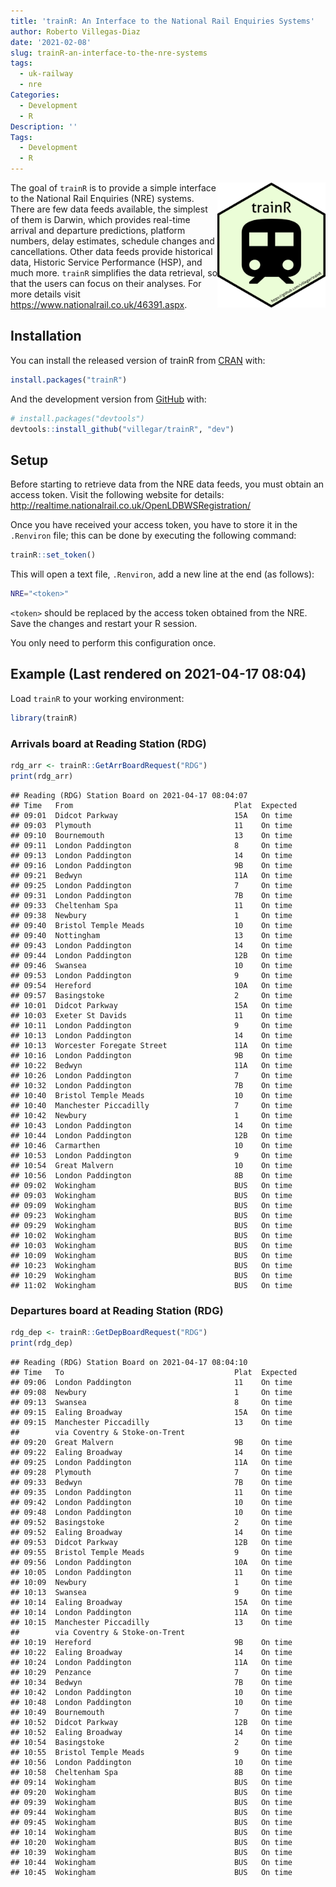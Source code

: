 ```yaml
---
title: 'trainR: An Interface to the National Rail Enquiries Systems'
author: Roberto Villegas-Diaz
date: '2021-02-08'
slug: trainR-an-interface-to-the-nre-systems
tags:
  - uk-railway
  - nre
Categories:
  - Development
  - R
Description: ''
Tags:
  - Development
  - R
---
```


<img src="https://raw.githubusercontent.com/villegar/trainR/main/inst/images/logo.png" alt="logo" align="right" height=200px/>

The goal of `trainR` is to provide a simple interface to the 
National Rail Enquiries (NRE) systems. There are few data feeds 
available, the simplest of them is Darwin, which provides real-time 
arrival and departure predictions, platform numbers, delay estimates, 
schedule changes and cancellations. Other data feeds provide historical 
data, Historic Service Performance (HSP), and much more. `trainR` 
simplifies the data retrieval, so that the users can focus on their 
analyses. For more details visit 
https://www.nationalrail.co.uk/46391.aspx.

## Installation

You can install the released version of trainR from [CRAN](https://CRAN.R-project.org) with:

``` r
install.packages("trainR")
```

And the development version from [GitHub](https://github.com/) with:

``` r
# install.packages("devtools")
devtools::install_github("villegar/trainR", "dev")
```

## Setup
Before starting to retrieve data from the NRE data feeds, you must obtain an access token. 
Visit the following website for details: http://realtime.nationalrail.co.uk/OpenLDBWSRegistration/

Once you have received your access token, you have to store it in the `.Renviron` file; this can be 
done by executing the following command:


```r
trainR::set_token()
```

This will open a text file, `.Renviron`, add a new line at the end (as follows):

```bash
NRE="<token>"
```

`<token>` should be replaced by the access token obtained from the NRE. Save the changes and restart 
your R session.

You only need to perform this configuration once.

## Example (Last rendered on 2021-04-17 08:04)

Load `trainR` to your working environment:

```r
library(trainR)
```

### Arrivals board at Reading Station (RDG)


```r
rdg_arr <- trainR::GetArrBoardRequest("RDG")
print(rdg_arr)
```

```
## Reading (RDG) Station Board on 2021-04-17 08:04:07
## Time   From                                    Plat  Expected
## 09:01  Didcot Parkway                          15A   On time
## 09:03  Plymouth                                11    On time
## 09:10  Bournemouth                             13    On time
## 09:11  London Paddington                       8     On time
## 09:13  London Paddington                       14    On time
## 09:16  London Paddington                       9B    On time
## 09:21  Bedwyn                                  11A   On time
## 09:25  London Paddington                       7     On time
## 09:31  London Paddington                       7B    On time
## 09:33  Cheltenham Spa                          11    On time
## 09:38  Newbury                                 1     On time
## 09:40  Bristol Temple Meads                    10    On time
## 09:40  Nottingham                              13    On time
## 09:43  London Paddington                       14    On time
## 09:44  London Paddington                       12B   On time
## 09:46  Swansea                                 10    On time
## 09:53  London Paddington                       9     On time
## 09:54  Hereford                                10A   On time
## 09:57  Basingstoke                             2     On time
## 10:01  Didcot Parkway                          15A   On time
## 10:03  Exeter St Davids                        11    On time
## 10:11  London Paddington                       9     On time
## 10:13  London Paddington                       14    On time
## 10:13  Worcester Foregate Street               11A   On time
## 10:16  London Paddington                       9B    On time
## 10:22  Bedwyn                                  11A   On time
## 10:26  London Paddington                       7     On time
## 10:32  London Paddington                       7B    On time
## 10:40  Bristol Temple Meads                    10    On time
## 10:40  Manchester Piccadilly                   7     On time
## 10:42  Newbury                                 1     On time
## 10:43  London Paddington                       14    On time
## 10:44  London Paddington                       12B   On time
## 10:46  Carmarthen                              10    On time
## 10:53  London Paddington                       9     On time
## 10:54  Great Malvern                           10    On time
## 10:56  London Paddington                       8B    On time
## 09:02  Wokingham                               BUS   On time
## 09:03  Wokingham                               BUS   On time
## 09:09  Wokingham                               BUS   On time
## 09:23  Wokingham                               BUS   On time
## 09:29  Wokingham                               BUS   On time
## 10:02  Wokingham                               BUS   On time
## 10:03  Wokingham                               BUS   On time
## 10:09  Wokingham                               BUS   On time
## 10:23  Wokingham                               BUS   On time
## 10:29  Wokingham                               BUS   On time
## 11:02  Wokingham                               BUS   On time
```

### Departures board at Reading Station (RDG)


```r
rdg_dep <- trainR::GetDepBoardRequest("RDG")
print(rdg_dep)
```

```
## Reading (RDG) Station Board on 2021-04-17 08:04:10
## Time   To                                      Plat  Expected
## 09:06  London Paddington                       11    On time
## 09:08  Newbury                                 1     On time
## 09:13  Swansea                                 8     On time
## 09:15  Ealing Broadway                         15A   On time
## 09:15  Manchester Piccadilly                   13    On time
##        via Coventry & Stoke-on-Trent           
## 09:20  Great Malvern                           9B    On time
## 09:22  Ealing Broadway                         14    On time
## 09:25  London Paddington                       11A   On time
## 09:28  Plymouth                                7     On time
## 09:33  Bedwyn                                  7B    On time
## 09:35  London Paddington                       11    On time
## 09:42  London Paddington                       10    On time
## 09:48  London Paddington                       10    On time
## 09:52  Basingstoke                             2     On time
## 09:52  Ealing Broadway                         14    On time
## 09:53  Didcot Parkway                          12B   On time
## 09:55  Bristol Temple Meads                    9     On time
## 09:56  London Paddington                       10A   On time
## 10:05  London Paddington                       11    On time
## 10:09  Newbury                                 1     On time
## 10:13  Swansea                                 9     On time
## 10:14  Ealing Broadway                         15A   On time
## 10:14  London Paddington                       11A   On time
## 10:15  Manchester Piccadilly                   13    On time
##        via Coventry & Stoke-on-Trent           
## 10:19  Hereford                                9B    On time
## 10:22  Ealing Broadway                         14    On time
## 10:24  London Paddington                       11A   On time
## 10:29  Penzance                                7     On time
## 10:34  Bedwyn                                  7B    On time
## 10:42  London Paddington                       10    On time
## 10:48  London Paddington                       10    On time
## 10:49  Bournemouth                             7     On time
## 10:52  Didcot Parkway                          12B   On time
## 10:52  Ealing Broadway                         14    On time
## 10:54  Basingstoke                             2     On time
## 10:55  Bristol Temple Meads                    9     On time
## 10:56  London Paddington                       10    On time
## 10:58  Cheltenham Spa                          8B    On time
## 09:14  Wokingham                               BUS   On time
## 09:20  Wokingham                               BUS   On time
## 09:39  Wokingham                               BUS   On time
## 09:44  Wokingham                               BUS   On time
## 09:45  Wokingham                               BUS   On time
## 10:14  Wokingham                               BUS   On time
## 10:20  Wokingham                               BUS   On time
## 10:39  Wokingham                               BUS   On time
## 10:44  Wokingham                               BUS   On time
## 10:45  Wokingham                               BUS   On time
```
